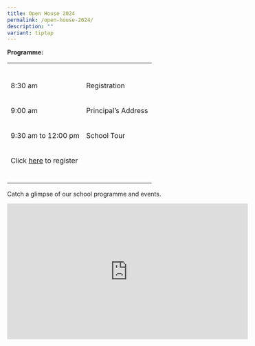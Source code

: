 ```yaml
---
title: Open House 2024
permalink: /open-house-2024/
description: ""
variant: tiptap
---
```

<p></p>
<p><strong>Programme:</strong>
</p>
<table style="minWidth: 50px">
<colgroup>
<col>
<col>
</colgroup>
<tbody>
<tr>
<th rowspan="1" colspan="1">
<p></p>
</th>
<th rowspan="1" colspan="1">
<p></p>
</th>
</tr>
<tr>
<td rowspan="1" colspan="1">
<p>8:30 am</p>
</td>
<td rowspan="1" colspan="1">
<p>Registration</p>
</td>
</tr>
<tr>
<td rowspan="1" colspan="1">
<p>9:00 am</p>
</td>
<td rowspan="1" colspan="1">
<p>Principal’s Address</p>
</td>
</tr>
<tr>
<td rowspan="1" colspan="1">
<p>9:30 am to 12:00 pm</p>
</td>
<td rowspan="1" colspan="1">
<p>School Tour</p>
</td>
</tr>
<tr>
<td rowspan="1" colspan="2">
<p>Click <a href="https://go.gov.sg/mjropenhouse2025" rel="noopener noreferrer nofollow" target="_blank">here</a> to
register</p>
</td>
</tr>
<tr>
<td rowspan="1" colspan="1">
<p></p>
</td>
<td rowspan="1" colspan="1">
<p></p>
</td>
</tr>
</tbody>
</table>
<p>Catch a glimpse of our school programme and events.</p>
<div class="iframe-wrapper">
<iframe height="315" width="560" allowfullscreen="true" frameborder="0" src="https://www.youtube.com/embed/x4t-z8u7jJE?si=KXXDw5zZtCTXid0L"></iframe>
</div>
<p></p>
<p></p>